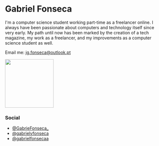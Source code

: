 
# Gabriel Fonseca

I'm a computer science student working part-time as a freelancer online.
I always have been passionate about computers and technology itself since very early. My path until now has been marked by the creation of a tech magazine, my work as a freelancer, and my improvements as a computer science student as well.

Email me: jg.fonseca@outlook.pt

<img height="160em" src="https://github-readme-stats.vercel.app/api?username=Wraquel&show_icons=true&theme=dark&include_all_commits=true&count_private=true"/>

### Social

- [@GabrieFonseca_](https://twitter.com/GabrieFonseca_)
- [@gabrielvfonseca](https://github.com/gabrielvfonseca)
- [@gabrielfonsecaa](https://www.linkedin.com/in/gabrielfonsecaa/)
